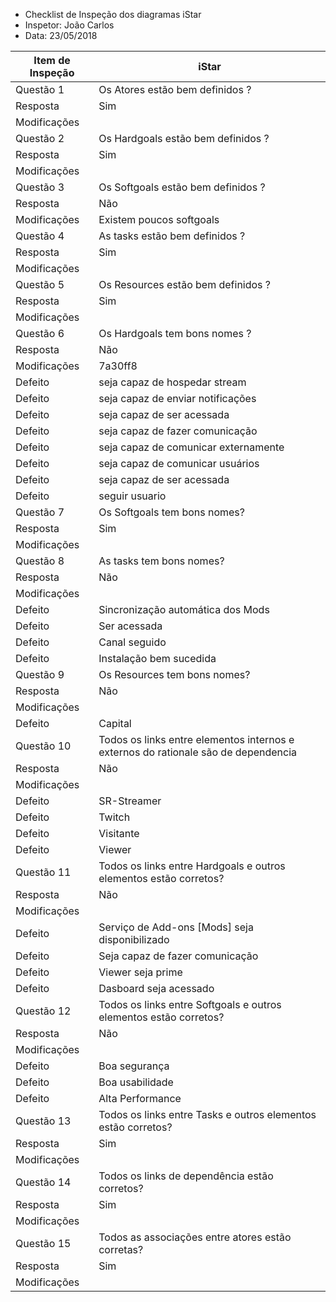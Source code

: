 * Checklist de Inspeção dos diagramas iStar
* Inspetor: João Carlos
* Data: 23/05/2018

|Item de Inspeção|iStar|
|------|-------|
Questão 1|Os Atores estão bem definidos ?|
Resposta| Sim|
Modificações|
Questão 2|Os Hardgoals estão bem definidos ?|
Resposta| Sim|
Modificações|
Questão 3|Os Softgoals estão bem definidos ?|
Resposta| Não|
Modificações|Existem poucos softgoals|
Questão 4|As tasks estão bem definidos ?|
Resposta| Sim|
Modificações|
Questão 5|Os Resources estão bem definidos ?|
Resposta| Sim|
Modificações|
Questão 6|Os Hardgoals tem bons nomes ?|
Resposta| Não|
Modificações|7a30ff8|
Defeito| seja capaz de hospedar stream|
Defeito|seja capaz de enviar notificações|
Defeito|seja capaz de ser acessada|
Defeito|seja capaz de fazer comunicação|
Defeito|seja capaz de comunicar externamente|
Defeito|seja capaz de comunicar usuários|
Defeito|seja capaz de ser acessada|
Defeito|seguir usuario|
Questão 7|Os Softgoals tem bons nomes?|
Resposta| Sim|
Modificações|
Questão 8|As tasks tem bons nomes?|
Resposta| Não|
Modificações|
Defeito|Sincronização automática dos Mods|
Defeito|Ser acessada|
Defeito|Canal seguido|
Defeito|Instalação bem sucedida|
Questão 9|Os Resources tem bons nomes?|
Resposta|Não|
Modificações|
Defeito|Capital|
Questão 10|Todos os links entre elementos internos e externos do rationale são de dependencia|
Resposta| Não|
Modificações|
Defeito|SR-Streamer
Defeito|Twitch
Defeito|Visitante
Defeito|Viewer
Questão 11|Todos os links entre Hardgoals e outros elementos estão corretos?|
Resposta|Não|
Modificações|
Defeito|Serviço de Add-ons [Mods] seja disponibilizado|
Defeito|Seja capaz de fazer comunicação|
Defeito|Viewer seja prime|
Defeito|Dasboard seja acessado|
Questão 12|Todos os links entre Softgoals e outros elementos estão corretos?|
Resposta|Não|
Modificações|
Defeito|Boa segurança|
Defeito|Boa usabilidade|
Defeito|Alta Performance|
Questão 13|Todos os links entre Tasks e outros elementos estão corretos?|
Resposta| Sim|
Modificações|
Questão 14|Todos os links de dependência estão corretos?|
Resposta| Sim|
Modificações|
Questão 15|Todos as associações entre atores estão corretas?|
Resposta| Sim|
Modificações|